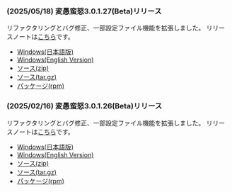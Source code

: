 
### (2025/05/18) 変愚蛮怒3.0.1.27(Beta)リリース
リファクタリングとバグ修正、一部設定ファイル機能を拡張しました。
リリースノートは[こちら](https://github.com/hengband/hengband/releases/tag/3.0.1.27-Beta)です。

- [Windows(日本語版)](https://github.com/hengband/hengband/releases/download/3.0.1.27-Beta/Hengband-3.0.1.27-Beta-jp.zip)
- [Windows(English Version)](https://github.com/hengband/hengband/releases/download/3.0.1.27-Beta/Hengband-3.0.1.27-Beta-en.zip)
- [ソース(zip)](https://github.com/hengband/hengband/archive/refs/tags/3.0.1.27-Beta.zip)
- [ソース(tar.gz)](https://github.com/hengband/hengband/archive/refs/tags/3.0.1.27-Beta.tar.gz)
- [パッケージ(rpm)](https://copr.fedorainfracloud.org/coprs/whitehara/hengband/build/9068654/)
### (2025/02/16) 変愚蛮怒3.0.1.26(Beta)リリース
リファクタリングとバグ修正、一部設定ファイル機能を拡張しました。
リリースノートは[こちら](https://github.com/hengband/hengband/releases/tag/3.0.1.26-Beta)です。

- [Windows(日本語版)](https://github.com/hengband/hengband/releases/download/3.0.1.26-Beta/Hengband-3.0.1.26-Beta-jp.zip)
- [Windows(English Version)](https://github.com/hengband/hengband/releases/download/3.0.1.26-Beta/Hengband-3.0.1.26-Beta-en.zip)
- [ソース(zip)](https://github.com/hengband/hengband/archive/refs/tags/3.0.1.26-Beta.zip)
- [ソース(tar.gz)](https://github.com/hengband/hengband/archive/refs/tags/3.0.1.26-Beta.tar.gz)
- [パッケージ(rpm)](https://copr.fedorainfracloud.org/coprs/whitehara/hengband/build/8980623/)

